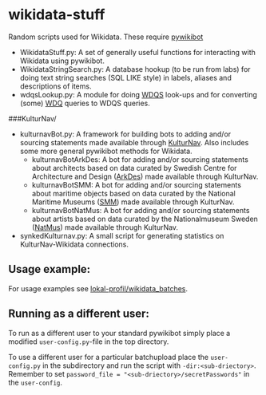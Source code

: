 wikidata-stuff
==============

Random scripts used for Wikidata. These require [pywikibot](https://github.com/wikimedia/pywikibot-core)

* WikidataStuff.py: A set of generally useful functions for interacting
with Wikidata using pywikibot.
* WikidataStringSearch.py: A database hookup (to be run from labs) for
doing text string searches (SQL LIKE style) in labels, aliases and
descriptions of items.
* wdqsLookup.py: A module for doing [WDQS](http://query.wikidata.org/) look-ups
and for converting (some) [WDQ](http://wdq.wmflabs.org/) queries to WDQS
queries.

###KulturNav/
* kulturnavBot.py: A framework for building bots to adding and/or
sourcing statements made available through [KulturNav](http://kulturnav.org/).
Also includes some more general pywikibot methods for Wikidata.
  * kulturnavBotArkDes: A bot for adding and/or sourcing statements about
architects based on data curated by Swedish Centre for Architecture and
Design ([ArkDes](http://www.arkdes.se/)) made available through KulturNav.
  * kulturnavBotSMM: A bot for adding and/or sourcing statements about
maritime objects based on data curated by the National Maritime Museums
([SMM](http://www.maritima.se/)) made available through KulturNav.
  * kulturnavBotNatMus: A bot for adding and/or sourcing statements about
artists based on data curated by the Nationalmuseum Sweden
([NatMus](http://www.nationalmuseum.se/)) made available through KulturNav.
* synkedKulturnav.py: A small script for generating statistics on
KulturNav-Wikidata connections.

## Usage example:
For usage examples see [lokal-profil/wikidata_batches](https://github.com/lokal-profil/wikidata_batches).

## Running as a different user:

To run as a different user to your standard pywikibot simply place a
modified `user-config.py`-file in the top directory.

To use a different user for a particular batchupload place the `user-config.py`
in the subdirectory and run the script with `-dir:<sub-driectory>`.
Remember to set `password_file = "<sub-driectory>/secretPasswords"` in the
`user-config`.
